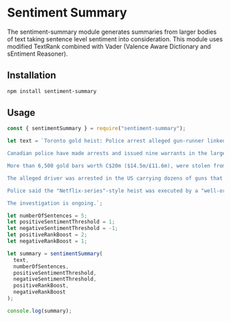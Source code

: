 # Sentiment Summary

The sentiment-summary module generates summaries from larger bodies of text taking sentence level sentiment into consideration. This module uses modified TextRank combined with Vader (Valence Aware Dictionary and sEntiment Reasoner).

## Installation

```bash
npm install sentiment-summary
```

## Usage

```javascript
const { sentimentSummary } = require("sentiment-summary");

let text = `Toronto gold heist: Police arrest alleged gun-runner linked to C$20m airport theft

Canadian police have made arrests and issued nine warrants in the largest gold theft in the country's history.

More than 6,500 gold bars worth C$20m ($14.5m/£11.6m), were stolen from Toronto Pearson Airport, in April 2023, along with millions in cash.

The alleged driver was arrested in the US carrying dozens of guns that police say were intended for use in Canada.

Police said the "Netflix-series"-style heist was executed by a "well-organised group of criminals".

The investigation is ongoing.`;

let numberOfSentences = 5;
let positiveSentimentThreshold = 1;
let negativeSentimentThreshold = -1;
let positiveRankBoost = 2;
let negativeRankBoost = 1;

let summary = sentimentSummary(
  text,
  numberOfSentences,
  positiveSentimentThreshold,
  negativeSentimentThreshold,
  positiveRankBoost,
  negativeRankBoost
);

console.log(summary);
```
